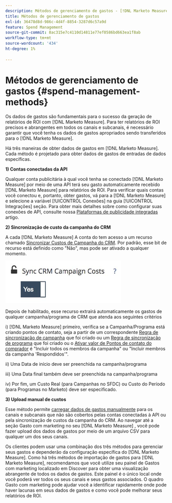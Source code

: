 ```yaml
---
description: Métodos de gerenciamento de gastos - [!DNL Marketo Measure] - Documentação do produto
title: Métodos de gerenciamento de gastos
exl-id: 36478d8d-986c-4d4f-8854-3287d6c57a9d
feature: Spend Management
source-git-commit: 8ac315e7c4110d14811e77ef0586bd663ea1f8ab
workflow-type: tm+mt
source-wordcount: '434'
ht-degree: 1%

---
```


# Métodos de gerenciamento de gastos {#spend-management-methods}

Os dados de gastos são fundamentais para o sucesso da geração de relatórios de ROI com [!DNL Marketo Measure]. Para ter relatórios de ROI precisos e abrangentes em todos os canais e subcanais, é necessário garantir que você tenha os dados de gastos apropriados sendo transferidos para o [!DNL Marketo Measure].

Há três maneiras de obter dados de gastos em [!DNL Marketo Measure]. Cada método é projetado para obter dados de gastos de entradas de dados específicas.

**1) Contas conectadas da API**

Qualquer conta publicitária à qual você tenha se conectado [!DNL Marketo Measure] por meio de uma API terá seu gasto automaticamente recebido [!DNL Marketo Measure] para relatórios de ROI. Para verificar quais contas você conectou e, portanto, obter gastos, vá para a [!DNL Marketo Measure] e selecione a variável [!UICONTROL Conexões] na guia [!UICONTROL Integrações] seção. Para obter mais detalhes sobre como configurar suas conexões de API, consulte nossa [Plataformas de publicidade integradas](/help/api-connections/utilizing-marketo-measures-api-connections/integrated-ad-platforms.md#how-to-connect-ad-platforms) artigo.

**2) Sincronização de custo da campanha do CRM**

A cada [!DNL Marketo Measure] A conta do tem acesso a um recurso chamado [Sincronizar Custos de Campanha do CRM](/help/marketing-spend/spend-management/crm-campaign-costs.md#availability). Por padrão, esse bit de recurso está definido como &quot;Não&quot;, mas pode ser ativado a qualquer momento.

![](assets/spend-management-methods-1.png)

Depois de habilitado, esse recurso extrairá automaticamente os gastos de qualquer campanha/programa de CRM que atenda aos seguintes critérios

i) [!DNL Marketo Measure] primeiro, verifica se a Campanha/Programa está criando pontos de contato, seja a partir de um correspondente [Regra de sincronização de campanha](/help/channel-tracking-and-setup/offline-channels/custom-campaign-sync.md) que foi criado ou um [Regra de sincronização de programa](/help/marketo-measure-and-marketo/marketo-measure-integrations-with-marketo/marketo-engage-programs-integration.md) que foi criado ou o [Ativar valor de Pontos de contato do comprador](/help/channel-tracking-and-setup/offline-channels/syncing-offline-campaigns.md#how-to-create-a-campaign-and-sync-buyer-touchpoints) é &quot;Incluir todos os membros da campanha&quot; ou &quot;Incluir membros da campanha &#39;Respondidos&#39;&quot;.

ii) Uma Data de início deve ser preenchida na campanha/programa

iii) Uma Data final também deve ser preenchida na campanha/programa

iv) Por fim, um Custo Real (para Campanhas no SFDC) ou Custo do Período (para Programas no Marketo) deve ser especificado.

**3) Upload manual de custos**

Esse método permite [carregar dados de gastos manualmente](/help/marketing-spend/spend-management/marketing-channel-costs.md#uploading-marketing-costs) para os canais e subcanais que não são cobertos pelas contas conectadas à API ou pela sincronização de custos da campanha do CRM. Ao navegar até a seção Gasto com marketing no seu [!DNL Marketo Measure] , você pode fazer upload dos dados de gastos por meio de um arquivo CSV para qualquer um dos seus canais.

Os clientes podem usar uma combinação dos três métodos para gerenciar seus gastos e dependerão da configuração específica do [!DNL Marketo Measure]. Como há três métodos de importação de gastos para [!DNL Marketo Measure], recomendamos que você utilize seu painel de Gastos com marketing localizado em Discover para obter uma visualização abrangente de todos os dados de gastos. Este painel é o único local onde você poderá ver todos os seus canais e seus gastos associados. O quadro Gasto com marketing pode ajudar você a identificar rapidamente onde pode haver lacunas em seus dados de gastos e como você pode melhorar seus relatórios de ROI.
